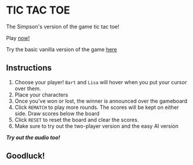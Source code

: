 TIC TAC TOE
==========================

The Simpson's version of the game tic tac toe! 

Play [now!](https://kristabel-wong.github.io/tic-tac-toe/) 

Try the basic vanilla version of the game [here](https://kristabel-wong.github.io/miniature-eureka/)

 

Instructions
--------------------------

1. Choose your player! `Bart` and `Lisa` will hover when you put your cursor over them. 
2. Place your characters
3. Once you've won or lost, the winner is announced over the gameboard
4. Click `REMATCH` to play more rounds. The scores will be kept on either side. Draw scores below the board
5. Click `RESET` to reset the board and clear the scores.
6. Make sure to try out the two-player version and the easy AI version 


***Try out the audio too!***

## Goodluck!




